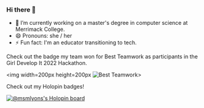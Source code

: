 ### Hi there 👋

- 🔭 I’m currently working on a master's degree in computer science at Merrimack College.
- 😄 Pronouns: she / her
- ⚡ Fun fact: I'm an educator transitioning to tech.



Check out the badge my team won for Best Teamwork as participants in the Girl Develop It 2022 Hackathon.

<img width=200px height=200px ![Best Teamwork](https://user-images.githubusercontent.com/81724942/203152285-831cd769-4100-43bc-a1a8-b113f9399542.png)>

Check out my Holopin badges!

[![@msmlyons's Holopin board](https://holopin.io/api/user/board?user=msmlyons)](https://holopin.io/@msmlyons)









<!--
- 👯 I’m looking to collaborate on ...
- 🤔 I’m looking for help with ...
- 💬 Ask me about ...
-->
